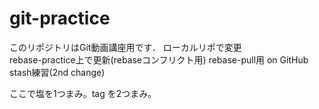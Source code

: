 ﻿# git-practice
このリポジトリはGit動画講座用です．
ローカルリポで変更  
rebase-practice上で更新(rebaseコンフリクト用)
rebase-pull用 on GitHub
stash練習(2nd change)

ここで塩を1つまみ。tag を2つまみ。